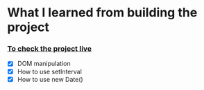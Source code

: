 # What I learned from building the project 

### [To check the project live](https://heyfranksmile.github.io/clock-js/)

- [x] DOM manipulation
- [x] How to use setInterval
- [x] How to use new Date()